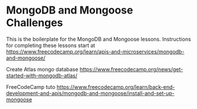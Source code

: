 # MongoDB and Mongoose Challenges

This is the boilerplate for the MongoDB and Mongoose lessons. Instructions for completing these lessons start at https://www.freecodecamp.org/learn/apis-and-microservices/mongodb-and-mongoose/

Create Atlas mongo database
https://www.freecodecamp.org/news/get-started-with-mongodb-atlas/

FreeCodeCamp tuto
https://www.freecodecamp.org/learn/back-end-development-and-apis/mongodb-and-mongoose/install-and-set-up-mongoose